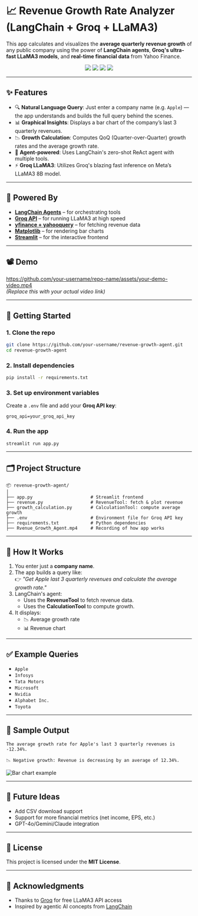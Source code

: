 # 📈 Revenue Growth Rate Analyzer (LangChain + Groq + LLaMA3)

This app calculates and visualizes the **average quarterly revenue growth** of any public company using the power of **LangChain agents**, **Groq's ultra-fast LLaMA3 models**, and **real-time financial data** from Yahoo Finance.

<p align="center">
  <img src="https://img.shields.io/badge/Built_with-LangChain-blue?logo=langchain">
  <img src="https://img.shields.io/badge/Powered_by-Groq-ff69b4?logo=groq">
  <img src="https://img.shields.io/badge/Model-LLaMA3_8b_8192-orange?logo=meta">
  <img src="https://img.shields.io/badge/Made_with-Streamlit-ff4b4b?logo=streamlit">
</p>

---

## ✨ Features

- 🔍 **Natural Language Query**: Just enter a company name (e.g. `Apple`) — the app understands and builds the full query behind the scenes.
- 📊 **Graphical Insights**: Displays a bar chart of the company’s last 3 quarterly revenues.
- 📉 **Growth Calculation**: Computes QoQ (Quarter-over-Quarter) growth rates and the average growth rate.
- 🤖 **Agent-powered**: Uses LangChain's zero-shot ReAct agent with multiple tools.
- ⚡ **Groq LLaMA3**: Utilizes Groq's blazing fast inference on Meta’s LLaMA3 8B model.

---

## 🧠 Powered By

- **[LangChain Agents](https://www.langchain.com/)** – for orchestrating tools
- **[Groq API](https://groq.com/)** – for running LLaMA3 at high speed
- **[yfinance + yahooquery](https://pypi.org/project/yfinance/)** – for fetching revenue data
- **[Matplotlib](https://matplotlib.org/)** – for rendering bar charts
- **[Streamlit](https://streamlit.io/)** – for the interactive frontend

---

## 📽️ Demo

https://github.com/your-username/repo-name/assets/your-demo-video.mp4  
*(Replace this with your actual video link)*

---

## 🚀 Getting Started

### 1. Clone the repo
```bash
git clone https://github.com/your-username/revenue-growth-agent.git
cd revenue-growth-agent
```

### 2. Install dependencies
```bash
pip install -r requirements.txt
```

### 3. Set up environment variables
Create a `.env` file and add your **Groq API key**:
```
groq_api=your_groq_api_key
```

### 4. Run the app
```bash
streamlit run app.py
```

---

## 🗂️ Project Structure

```
📦 revenue-growth-agent/
│
├── app.py                      # Streamlit frontend
├── revenue.py                  # RevenueTool: fetch & plot revenue
├── growth_calculation.py       # CalculationTool: compute average growth
├── .env                        # Environment file for Groq API key
├── requirements.txt            # Python dependencies
├── Rvenue_Growth_Agent.mp4     # Recording of how app works
```

---

## 🧠 How It Works

1. You enter just a **company name**.
2. The app builds a query like:  
   👉 _"Get Apple last 3 quarterly revenues and calculate the average growth rate."_
3. LangChain's agent:
   - Uses the **RevenueTool** to fetch revenue data.
   - Uses the **CalculationTool** to compute growth.
4. It displays:
   - 📉 Average growth rate
   - 📊 Revenue chart

---

## ✅ Example Queries

- `Apple`
- `Infosys`
- `Tata Motors`
- `Microsoft`
- `Nvidia`
- `Alphabet Inc.`
- `Toyota`

---

## 🧪 Sample Output

```
The average growth rate for Apple's last 3 quarterly revenues is -12.34%.

📉 Negative growth: Revenue is decreasing by an average of 12.34%.
```

![Bar chart example](path-to-screenshot.png)

---

## 📌 Future Ideas

- Add CSV download support  
- Support for more financial metrics (net income, EPS, etc.)  
- GPT-4o/Gemini/Claude integration

---

## 📄 License

This project is licensed under the **MIT License**.

---

## 🙌 Acknowledgments

- Thanks to [Groq](https://groq.com/) for free LLaMA3 API access  
- Inspired by agentic AI concepts from [LangChain](https://www.langchain.com/)
